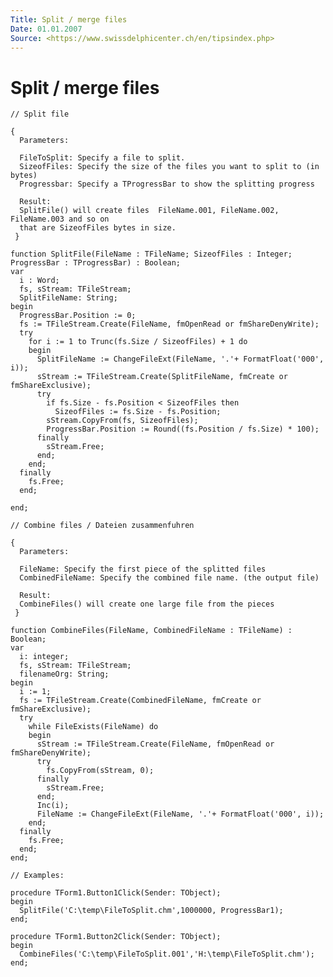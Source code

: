 ```yaml
---
Title: Split / merge files
Date: 01.01.2007
Source: <https://www.swissdelphicenter.ch/en/tipsindex.php>
---
```



Split / merge files
===================

    // Split file
         
    {
      Parameters:
     
      FileToSplit: Specify a file to split.
      SizeofFiles: Specify the size of the files you want to split to (in bytes)
      Progressbar: Specify a TProgressBar to show the splitting progress
     
      Result:
      SplitFile() will create files  FileName.001, FileName.002, FileName.003 and so on
      that are SizeofFiles bytes in size.
     }
     
    function SplitFile(FileName : TFileName; SizeofFiles : Integer; ProgressBar : TProgressBar) : Boolean;
    var
      i : Word;
      fs, sStream: TFileStream;
      SplitFileName: String;
    begin
      ProgressBar.Position := 0;
      fs := TFileStream.Create(FileName, fmOpenRead or fmShareDenyWrite);
      try
        for i := 1 to Trunc(fs.Size / SizeofFiles) + 1 do
        begin
          SplitFileName := ChangeFileExt(FileName, '.'+ FormatFloat('000', i));
          sStream := TFileStream.Create(SplitFileName, fmCreate or fmShareExclusive);
          try
            if fs.Size - fs.Position < SizeofFiles then
              SizeofFiles := fs.Size - fs.Position;
            sStream.CopyFrom(fs, SizeofFiles);
            ProgressBar.Position := Round((fs.Position / fs.Size) * 100);
          finally
            sStream.Free;
          end;
        end;
      finally
        fs.Free;
      end;
     
    end;
     
    // Combine files / Dateien zusammenfuhren
     
    {
      Parameters:
     
      FileName: Specify the first piece of the splitted files
      CombinedFileName: Specify the combined file name. (the output file)
     
      Result:
      CombineFiles() will create one large file from the pieces
     }
     
    function CombineFiles(FileName, CombinedFileName : TFileName) : Boolean;
    var
      i: integer;
      fs, sStream: TFileStream;
      filenameOrg: String;
    begin
      i := 1;
      fs := TFileStream.Create(CombinedFileName, fmCreate or fmShareExclusive);
      try
        while FileExists(FileName) do
        begin
          sStream := TFileStream.Create(FileName, fmOpenRead or fmShareDenyWrite);
          try
            fs.CopyFrom(sStream, 0);
          finally
            sStream.Free;
          end;
          Inc(i);
          FileName := ChangeFileExt(FileName, '.'+ FormatFloat('000', i));
        end;
      finally
        fs.Free;
      end;
    end;

    // Examples:
     
    procedure TForm1.Button1Click(Sender: TObject);
    begin
      SplitFile('C:\temp\FileToSplit.chm',1000000, ProgressBar1);
    end;
     
    procedure TForm1.Button2Click(Sender: TObject);
    begin
      CombineFiles('C:\temp\FileToSplit.001','H:\temp\FileToSplit.chm');
    end;

